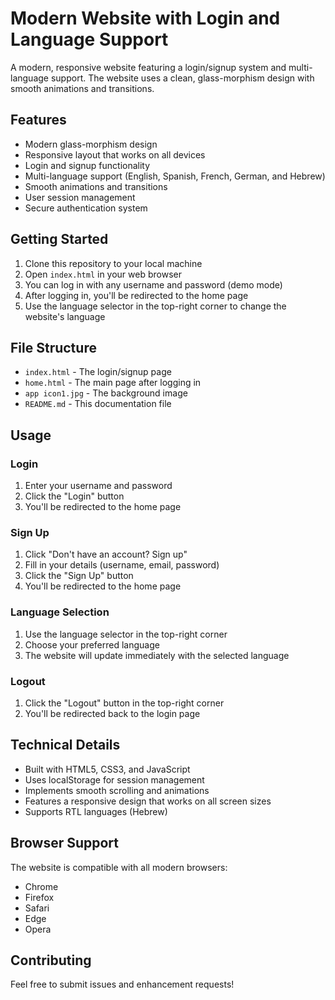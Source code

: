 # Modern Website with Login and Language Support

A modern, responsive website featuring a login/signup system and multi-language support. The website uses a clean, glass-morphism design with smooth animations and transitions.

## Features

- Modern glass-morphism design
- Responsive layout that works on all devices
- Login and signup functionality
- Multi-language support (English, Spanish, French, German, and Hebrew)
- Smooth animations and transitions
- User session management
- Secure authentication system

## Getting Started

1. Clone this repository to your local machine
2. Open `index.html` in your web browser
3. You can log in with any username and password (demo mode)
4. After logging in, you'll be redirected to the home page
5. Use the language selector in the top-right corner to change the website's language

## File Structure

- `index.html` - The login/signup page
- `home.html` - The main page after logging in
- `app icon1.jpg` - The background image
- `README.md` - This documentation file

## Usage

### Login
1. Enter your username and password
2. Click the "Login" button
3. You'll be redirected to the home page

### Sign Up
1. Click "Don't have an account? Sign up"
2. Fill in your details (username, email, password)
3. Click the "Sign Up" button
4. You'll be redirected to the home page

### Language Selection
1. Use the language selector in the top-right corner
2. Choose your preferred language
3. The website will update immediately with the selected language

### Logout
1. Click the "Logout" button in the top-right corner
2. You'll be redirected back to the login page

## Technical Details

- Built with HTML5, CSS3, and JavaScript
- Uses localStorage for session management
- Implements smooth scrolling and animations
- Features a responsive design that works on all screen sizes
- Supports RTL languages (Hebrew)

## Browser Support

The website is compatible with all modern browsers:
- Chrome
- Firefox
- Safari
- Edge
- Opera

## Contributing

Feel free to submit issues and enhancement requests! 